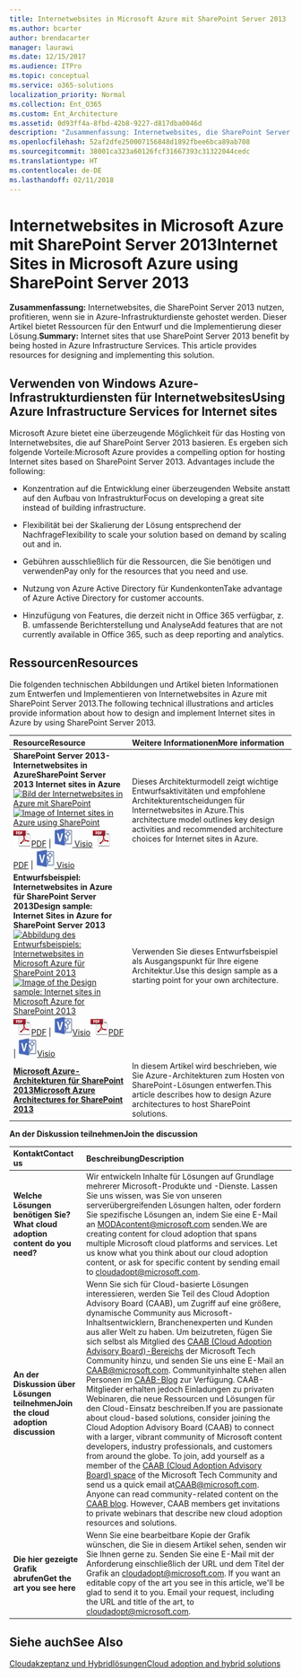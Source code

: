```yaml
---
title: Internetwebsites in Microsoft Azure mit SharePoint Server 2013
ms.author: bcarter
author: brendacarter
manager: laurawi
ms.date: 12/15/2017
ms.audience: ITPro
ms.topic: conceptual
ms.service: o365-solutions
localization_priority: Normal
ms.collection: Ent_O365
ms.custom: Ent_Architecture
ms.assetid: 0d93ff4a-8fbd-42b8-9227-d817dba0046d
description: "Zusammenfassung: Internetwebsites, die SharePoint Server 2013 nutzen, profitieren, wenn sie in Azure-Infrastrukturdiensten gehostet werden. Dieser Artikel bietet Ressourcen für den Entwurf und die Implementierung dieser Lösung."
ms.openlocfilehash: 52af2dfe250007156848d1892fbee6bca89ab708
ms.sourcegitcommit: 38001ca323a60126fcf31667393c31322044cedc
ms.translationtype: HT
ms.contentlocale: de-DE
ms.lasthandoff: 02/11/2018
---
```

# <a name="internet-sites-in-microsoft-azure-using-sharepoint-server-2013"></a><span data-ttu-id="38dbe-104">Internetwebsites in Microsoft Azure mit SharePoint Server 2013</span><span class="sxs-lookup"><span data-stu-id="38dbe-104">Internet Sites in Microsoft Azure using SharePoint Server 2013</span></span>

 <span data-ttu-id="38dbe-p102">**Zusammenfassung:** Internetwebsites, die SharePoint Server 2013 nutzen, profitieren, wenn sie in Azure-Infrastrukturdienste gehostet werden. Dieser Artikel bietet Ressourcen für den Entwurf und die Implementierung dieser Lösung.</span><span class="sxs-lookup"><span data-stu-id="38dbe-p102">**Summary:** Internet sites that use SharePoint Server 2013 benefit by being hosted in Azure Infrastructure Services. This article provides resources for designing and implementing this solution.</span></span>
  
## <a name="using-azure-infrastructure-services-for-internet-sites"></a><span data-ttu-id="38dbe-107">Verwenden von Windows Azure-Infrastrukturdiensten für Internetwebsites</span><span class="sxs-lookup"><span data-stu-id="38dbe-107">Using Azure Infrastructure Services for Internet sites</span></span>

<span data-ttu-id="38dbe-p103">Microsoft Azure bietet eine überzeugende Möglichkeit für das Hosting von Internetwebsites, die auf SharePoint Server 2013 basieren. Es ergeben sich folgende Vorteile:</span><span class="sxs-lookup"><span data-stu-id="38dbe-p103">Microsoft Azure provides a compelling option for hosting Internet sites based on SharePoint Server 2013. Advantages include the following:</span></span>
  
- <span data-ttu-id="38dbe-110">Konzentration auf die Entwicklung einer überzeugenden Website anstatt auf den Aufbau von Infrastruktur</span><span class="sxs-lookup"><span data-stu-id="38dbe-110">Focus on developing a great site instead of building infrastructure.</span></span>
    
- <span data-ttu-id="38dbe-111">Flexibilität bei der Skalierung der Lösung entsprechend der Nachfrage</span><span class="sxs-lookup"><span data-stu-id="38dbe-111">Flexibility to scale your solution based on demand by scaling out and in.</span></span>
    
- <span data-ttu-id="38dbe-112">Gebühren ausschließlich für die Ressourcen, die Sie benötigen und verwenden</span><span class="sxs-lookup"><span data-stu-id="38dbe-112">Pay only for the resources that you need and use.</span></span>
    
- <span data-ttu-id="38dbe-113">Nutzung von Azure Active Directory für Kundenkonten</span><span class="sxs-lookup"><span data-stu-id="38dbe-113">Take advantage of Azure Active Directory for customer accounts.</span></span>
    
- <span data-ttu-id="38dbe-114">Hinzufügung von Features, die derzeit nicht in Office 365 verfügbar, z. B. umfassende Berichterstellung und Analyse</span><span class="sxs-lookup"><span data-stu-id="38dbe-114">Add features that are not currently available in Office 365, such as deep reporting and analytics.</span></span>
    
## <a name="resources"></a><span data-ttu-id="38dbe-115">Ressourcen</span><span class="sxs-lookup"><span data-stu-id="38dbe-115">Resources</span></span>

<span data-ttu-id="38dbe-116">Die folgenden technischen Abbildungen und Artikel bieten Informationen zum Entwerfen und Implementieren von Internetwebsites in Azure mit SharePoint Server 2013.</span><span class="sxs-lookup"><span data-stu-id="38dbe-116">The following technical illustrations and articles provide information about how to design and implement Internet sites in Azure by using SharePoint Server 2013.</span></span>
  
|<span data-ttu-id="38dbe-117">**Resource**</span><span class="sxs-lookup"><span data-stu-id="38dbe-117">**Resource**</span></span>|<span data-ttu-id="38dbe-118">**Weitere Informationen**</span><span class="sxs-lookup"><span data-stu-id="38dbe-118">**More information**</span></span>|
|:-----|:-----|
|<span data-ttu-id="38dbe-119">**SharePoint Server 2013-Internetwebsites in Azure**</span><span class="sxs-lookup"><span data-stu-id="38dbe-119">**SharePoint Server 2013 Internet sites in Azure**</span></span> <br/> <span data-ttu-id="38dbe-120">[![Bild der Internetwebsites in Azure mit SharePoint](images/MS_AZ_SPInternetSites.jpg)          ](https://go.microsoft.com/fwlink/p/?LinkId=392552)</span><span class="sxs-lookup"><span data-stu-id="38dbe-120">[![Image of Internet sites in Azure using SharePoint](images/MS_AZ_SPInternetSites.jpg)          ](https://go.microsoft.com/fwlink/p/?LinkId=392552)</span></span> <br/> <span data-ttu-id="38dbe-121">![PDF-Datei](images/ITPro_Other_PDFicon.png)[PDF](https://go.microsoft.com/fwlink/p/?LinkId=392552)  \| [![Visio-Datei](images/ITPro_Other_VisioIcon.jpg)          ](https://go.microsoft.com/fwlink/p/?LinkId=392551)[Visio](https://go.microsoft.com/fwlink/p/?LinkId=392551)</span><span class="sxs-lookup"><span data-stu-id="38dbe-121">![PDF file](images/ITPro_Other_PDFicon.png)[PDF](https://go.microsoft.com/fwlink/p/?LinkId=392552)  \| [![Visio file](images/ITPro_Other_VisioIcon.jpg)          ](https://go.microsoft.com/fwlink/p/?LinkId=392551)[Visio](https://go.microsoft.com/fwlink/p/?LinkId=392551)</span></span> <br/> |<span data-ttu-id="38dbe-122">Dieses Architekturmodell zeigt wichtige Entwurfsaktivitäten und empfohlene Architekturentscheidungen für Internetwebsites in Azure.</span><span class="sxs-lookup"><span data-stu-id="38dbe-122">This architecture model outlines key design activities and recommended architecture choices for Internet sites in Azure.</span></span>  <br/> |
|<span data-ttu-id="38dbe-123">**Entwurfsbeispiel: Internetwebsites in Azure für SharePoint Server 2013**</span><span class="sxs-lookup"><span data-stu-id="38dbe-123">**Design sample: Internet Sites in Azure for SharePoint Server 2013**</span></span> <br/> <span data-ttu-id="38dbe-124">[![Abbildung des Entwurfsbeispiels: Internetwebsites in Microsoft Azure für SharePoint 2013](images/MS_AZ_InternetSitesDesignSample.jpg)          ](https://go.microsoft.com/fwlink/p/?LinkId=392549)</span><span class="sxs-lookup"><span data-stu-id="38dbe-124">[![Image of the Design sample: Internet sites in Microsoft Azure for SharePoint 2013](images/MS_AZ_InternetSitesDesignSample.jpg)          ](https://go.microsoft.com/fwlink/p/?LinkId=392549)</span></span> <br/> <span data-ttu-id="38dbe-125">![PDF-Datei](images/ITPro_Other_PDFicon.png)[PDF](https://go.microsoft.com/fwlink/p/?LinkId=392549)  \| ![Visio-Datei](images/ITPro_Other_VisioIcon.jpg)[Visio](https://go.microsoft.com/fwlink/p/?LinkId=392548)</span><span class="sxs-lookup"><span data-stu-id="38dbe-125">![PDF file](images/ITPro_Other_PDFicon.png)[PDF](https://go.microsoft.com/fwlink/p/?LinkId=392549)  \| ![Visio file](images/ITPro_Other_VisioIcon.jpg)[Visio](https://go.microsoft.com/fwlink/p/?LinkId=392548)</span></span> <br/> |<span data-ttu-id="38dbe-126">Verwenden Sie dieses Entwurfsbeispiel als Ausgangspunkt für Ihre eigene Architektur.</span><span class="sxs-lookup"><span data-stu-id="38dbe-126">Use this design sample as a starting point for your own architecture.</span></span>  <br/> |
|<span data-ttu-id="38dbe-127">**[Microsoft Azure-Architekturen für SharePoint 2013](microsoft-azure-architectures-for-sharepoint-2013.md)**</span><span class="sxs-lookup"><span data-stu-id="38dbe-127">**[Microsoft Azure Architectures for SharePoint 2013](microsoft-azure-architectures-for-sharepoint-2013.md)**</span></span> <br/> |<span data-ttu-id="38dbe-128">In diesem Artikel wird beschrieben, wie Sie Azure-Architekturen zum Hosten von SharePoint-Lösungen entwerfen.</span><span class="sxs-lookup"><span data-stu-id="38dbe-128">This article describes how to design Azure architectures to host SharePoint solutions.</span></span>  <br/> |

   
<span data-ttu-id="38dbe-129">**An der Diskussion teilnehmen**</span><span class="sxs-lookup"><span data-stu-id="38dbe-129">**Join the discussion**</span></span>

|<span data-ttu-id="38dbe-130">**Kontakt**</span><span class="sxs-lookup"><span data-stu-id="38dbe-130">**Contact us**</span></span>|<span data-ttu-id="38dbe-131">**Beschreibung**</span><span class="sxs-lookup"><span data-stu-id="38dbe-131">**Description**</span></span>|
|:-----|:-----|
|<span data-ttu-id="38dbe-132">**Welche Lösungen benötigen Sie?**</span><span class="sxs-lookup"><span data-stu-id="38dbe-132">**What cloud adoption content do you need?**</span></span> <br/> |<span data-ttu-id="38dbe-p104">Wir entwickeln Inhalte für Lösungen auf Grundlage mehrerer Microsoft-Produkte und -Dienste. Lassen Sie uns wissen, was Sie von unseren serverübergreifenden Lösungen halten, oder fordern Sie spezifische Lösungen an, indem Sie eine E-Mail an [MODAcontent@microsoft.com](mailto:cloudadopt@microsoft.com?Subject=[Cloud%20Adoption%20Content%20Feedback]:%20) senden.</span><span class="sxs-lookup"><span data-stu-id="38dbe-p104">We are creating content for cloud adoption that spans multiple Microsoft cloud platforms and services. Let us know what you think about our cloud adoption content, or ask for specific content by sending email to [cloudadopt@microsoft.com](mailto:cloudadopt@microsoft.com?Subject=[Cloud%20Adoption%20Content%20Feedback]:%20).  </span></span><br/> |
|<span data-ttu-id="38dbe-135">**An der Diskussion über Lösungen teilnehmen**</span><span class="sxs-lookup"><span data-stu-id="38dbe-135">**Join the cloud adoption discussion**</span></span> <br/> |<span data-ttu-id="38dbe-p105">Wenn Sie sich für Cloud-basierte Lösungen interessieren, werden Sie Teil des Cloud Adoption Advisory Board (CAAB), um Zugriff auf eine größere, dynamische Community aus Microsoft-Inhaltsentwicklern, Branchenexperten und Kunden aus aller Welt zu haben. Um beizutreten, fügen Sie sich selbst als Mitglied des [CAAB (Cloud Adoption Advisory Board)-Bereichs](https://aka.ms/caab) der Microsoft Tech Community hinzu, und senden Sie uns eine E-Mail an [CAAB@microsoft.com](mailto:caab@microsoft.com?Subject=I%20just%20joined%20the%20Cloud%20Adoption%20Advisory%20Board!). Communityinhalte stehen allen Personen im [CAAB-Blog](https://blogs.technet.com/b/solutions_advisory_board/) zur Verfügung. CAAB-Mitglieder erhalten jedoch Einladungen zu privaten Webinaren, die neue Ressourcen und Lösungen für den Cloud-Einsatz beschreiben.</span><span class="sxs-lookup"><span data-stu-id="38dbe-p105">If you are passionate about cloud-based solutions, consider joining the Cloud Adoption Advisory Board (CAAB) to connect with a larger, vibrant community of Microsoft content developers, industry professionals, and customers from around the globe. To join, add yourself as a member of the [CAAB (Cloud Adoption Advisory Board) space](https://aka.ms/caab) of the Microsoft Tech Community and send us a quick email at[CAAB@microsoft.com](mailto:caab@microsoft.com?Subject=I%20just%20joined%20the%20Cloud%20Adoption%20Advisory%20Board!). Anyone can read community-related content on the [CAAB blog](https://blogs.technet.com/b/solutions_advisory_board/). However, CAAB members get invitations to private webinars that describe new cloud adoption resources and solutions.  </span></span><br/> |
|<span data-ttu-id="38dbe-139">**Die hier gezeigte Grafik abrufen**</span><span class="sxs-lookup"><span data-stu-id="38dbe-139">**Get the art you see here**</span></span> <br/> |<span data-ttu-id="38dbe-p106">Wenn Sie eine bearbeitbare Kopie der Grafik wünschen, die Sie in diesem Artikel sehen, senden wir Sie Ihnen gerne zu. Senden Sie eine E-Mail mit der Anforderung einschließlich der URL und dem Titel der Grafik an [cloudadopt@microsoft.com](mailto:cloudadopt@microsoft.com?subject=[Art%20Request]:%20).  </span><span class="sxs-lookup"><span data-stu-id="38dbe-p106">If you want an editable copy of the art you see in this article, we'll be glad to send it to you. Email your request, including the URL and title of the art, to [cloudadopt@microsoft.com](mailto:cloudadopt@microsoft.com?subject=[Art%20Request]:%20).  </span></span><br/> |
   
## <a name="see-also"></a><span data-ttu-id="38dbe-142">Siehe auch</span><span class="sxs-lookup"><span data-stu-id="38dbe-142">See Also</span></span>

[<span data-ttu-id="38dbe-143">Cloudakzeptanz und Hybridlösungen</span><span class="sxs-lookup"><span data-stu-id="38dbe-143">Cloud adoption and hybrid solutions</span></span>](cloud-adoption-and-hybrid-solutions.md)



